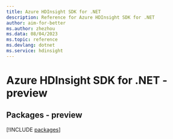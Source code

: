 ```yaml
---
title: Azure HDInsight SDK for .NET
description: Reference for Azure HDInsight SDK for .NET
author: aim-for-better
ms.author: zhezhou
ms.data: 08/04/2023
ms.topic: reference
ms.devlang: dotnet
ms.service: hdinsight
---
```

# Azure HDInsight SDK for .NET - preview
## Packages - preview
[!INCLUDE [packages](hdinsight-index.md)]
